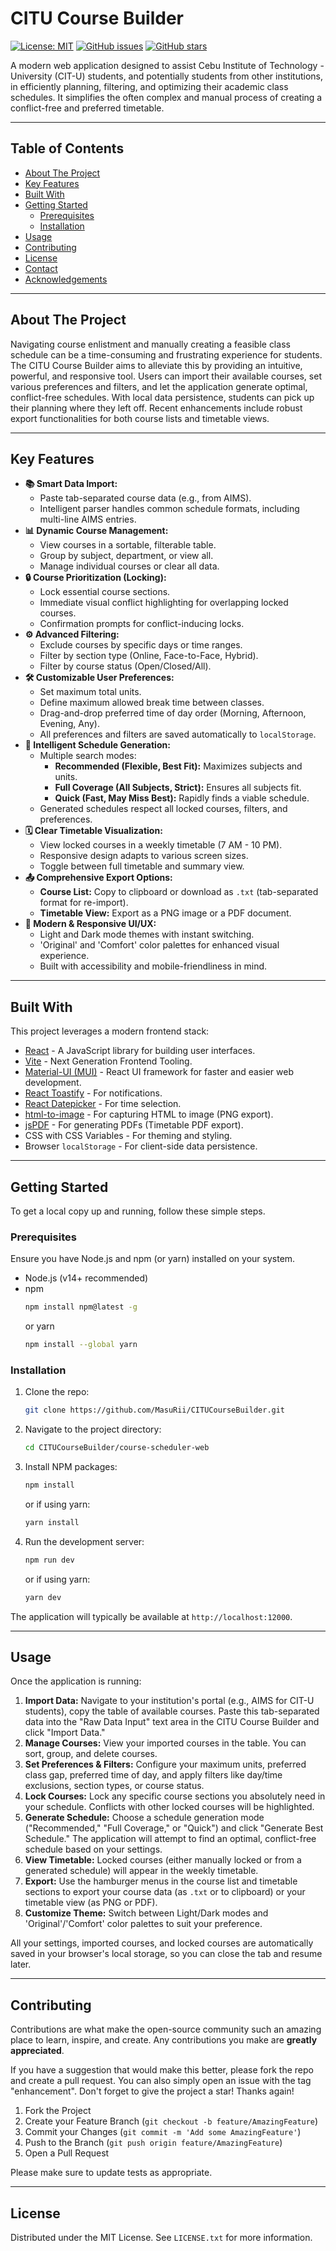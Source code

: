 # CITU Course Builder

[![License: MIT](https://img.shields.io/badge/License-MIT-yellow.svg)](https://opensource.org/licenses/MIT)
[![GitHub issues](https://img.shields.io/github/issues/MasuRii/CITUCourseBuilder)](https://github.com/MasuRii/CITUCourseBuilder/issues)
[![GitHub stars](https://img.shields.io/github/stars/MasuRii/CITUCourseBuilder)](https://github.com/MasuRii/CITUCourseBuilder/stargazers)
<!-- Optional: Add build status, PRs welcome, etc. -->

A modern web application designed to assist Cebu Institute of Technology - University (CIT-U) students, and potentially students from other institutions, in efficiently planning, filtering, and optimizing their academic class schedules. It simplifies the often complex and manual process of creating a conflict-free and preferred timetable.

<!-- **Highly Recommended: Add a screenshot or GIF of the application in action here!** -->
<!-- e.g., <p align="center"><img src="link_to_your_screenshot.png" width="700"></p> -->

---

## Table of Contents

- [About The Project](#about-the-project)
- [Key Features](#key-features)
- [Built With](#built-with)
- [Getting Started](#getting-started)
  - [Prerequisites](#prerequisites)
  - [Installation](#installation)
- [Usage](#usage)
- [Contributing](#contributing)
- [License](#license)
- [Contact](#contact)
- [Acknowledgements](#acknowledgements)

---

## About The Project

Navigating course enlistment and manually creating a feasible class schedule can be a time-consuming and frustrating experience for students. The CITU Course Builder aims to alleviate this by providing an intuitive, powerful, and responsive tool. Users can import their available courses, set various preferences and filters, and let the application generate optimal, conflict-free schedules. With local data persistence, students can pick up their planning where they left off. Recent enhancements include robust export functionalities for both course lists and timetable views.

---

## Key Features

*   **📚 Smart Data Import:**
    *   Paste tab-separated course data (e.g., from AIMS).
    *   Intelligent parser handles common schedule formats, including multi-line AIMS entries.
*   **📊 Dynamic Course Management:**
    *   View courses in a sortable, filterable table.
    *   Group by subject, department, or view all.
    *   Manage individual courses or clear all data.
*   **🔒 Course Prioritization (Locking):**
    *   Lock essential course sections.
    *   Immediate visual conflict highlighting for overlapping locked courses.
    *   Confirmation prompts for conflict-inducing locks.
*   **⚙️ Advanced Filtering:**
    *   Exclude courses by specific days or time ranges.
    *   Filter by section type (Online, Face-to-Face, Hybrid).
    *   Filter by course status (Open/Closed/All).
*   **🛠️ Customizable User Preferences:**
    *   Set maximum total units.
    *   Define maximum allowed break time between classes.
    *   Drag-and-drop preferred time of day order (Morning, Afternoon, Evening, Any).
    *   All preferences and filters are saved automatically to `localStorage`.
*   **🧠 Intelligent Schedule Generation:**
    *   Multiple search modes:
        *   **Recommended (Flexible, Best Fit):** Maximizes subjects and units.
        *   **Full Coverage (All Subjects, Strict):** Ensures all subjects fit.
        *   **Quick (Fast, May Miss Best):** Rapidly finds a viable schedule.
    *   Generated schedules respect all locked courses, filters, and preferences.
*   **🗓️ Clear Timetable Visualization:**
    *   View locked courses in a weekly timetable (7 AM - 10 PM).
    *   Responsive design adapts to various screen sizes.
    *   Toggle between full timetable and summary view.
*   **📤 Comprehensive Export Options:**
    *   **Course List:** Copy to clipboard or download as `.txt` (tab-separated format for re-import).
    *   **Timetable View:** Export as a PNG image or a PDF document.
*   **🎨 Modern & Responsive UI/UX:**
    *   Light and Dark mode themes with instant switching.
    *   'Original' and 'Comfort' color palettes for enhanced visual experience.
    *   Built with accessibility and mobile-friendliness in mind.

---

## Built With

This project leverages a modern frontend stack:

*   [React](https://reactjs.org/) - A JavaScript library for building user interfaces.
*   [Vite](https://vitejs.dev/) - Next Generation Frontend Tooling.
*   [Material-UI (MUI)](https://mui.com/) - React UI framework for faster and easier web development.
*   [React Toastify](https://fkhadra.github.io/react-toastify/) - For notifications.
*   [React Datepicker](https://reactdatepicker.com/) - For time selection.
*   [html-to-image](https://github.com/bubkoo/html-to-image) - For capturing HTML to image (PNG export).
*   [jsPDF](https://github.com/parallax/jsPDF) - For generating PDFs (Timetable PDF export).
*   CSS with CSS Variables - For theming and styling.
*   Browser `localStorage` - For client-side data persistence.

---

## Getting Started

To get a local copy up and running, follow these simple steps.

### Prerequisites

Ensure you have Node.js and npm (or yarn) installed on your system.
*   Node.js (v14+ recommended)
*   npm
    ```sh
    npm install npm@latest -g
    ```
    or yarn
    ```sh
    npm install --global yarn
    ```

### Installation

1.  Clone the repo:
    ```bash
    git clone https://github.com/MasuRii/CITUCourseBuilder.git
    ```
2.  Navigate to the project directory:
    ```bash
    cd CITUCourseBuilder/course-scheduler-web
    ```
3.  Install NPM packages:
    ```bash
    npm install
    ```
    or if using yarn:
    ```bash
    yarn install
    ```
4.  Run the development server:
    ```bash
    npm run dev
    ```
    or if using yarn:
    ```bash
    yarn dev
    ```
The application will typically be available at `http://localhost:12000`.

---

## Usage

Once the application is running:

1.  **Import Data:** Navigate to your institution's portal (e.g., AIMS for CIT-U students), copy the table of available courses. Paste this tab-separated data into the "Raw Data Input" text area in the CITU Course Builder and click "Import Data."
2.  **Manage Courses:** View your imported courses in the table. You can sort, group, and delete courses.
3.  **Set Preferences & Filters:** Configure your maximum units, preferred class gap, preferred time of day, and apply filters like day/time exclusions, section types, or course status.
4.  **Lock Courses:** Lock any specific course sections you absolutely need in your schedule. Conflicts with other locked courses will be highlighted.
5.  **Generate Schedule:** Choose a schedule generation mode ("Recommended," "Full Coverage," or "Quick") and click "Generate Best Schedule." The application will attempt to find an optimal, conflict-free schedule based on your settings.
6.  **View Timetable:** Locked courses (either manually locked or from a generated schedule) will appear in the weekly timetable.
7.  **Export:** Use the hamburger menus in the course list and timetable sections to export your course data (as `.txt` or to clipboard) or your timetable view (as PNG or PDF).
8.  **Customize Theme:** Switch between Light/Dark modes and 'Original'/'Comfort' color palettes to suit your preference.

All your settings, imported courses, and locked courses are automatically saved in your browser's local storage, so you can close the tab and resume later.

---

## Contributing

Contributions are what make the open-source community such an amazing place to learn, inspire, and create. Any contributions you make are **greatly appreciated**.

If you have a suggestion that would make this better, please fork the repo and create a pull request. You can also simply open an issue with the tag "enhancement".
Don't forget to give the project a star! Thanks again!

1.  Fork the Project
2.  Create your Feature Branch (`git checkout -b feature/AmazingFeature`)
3.  Commit your Changes (`git commit -m 'Add some AmazingFeature'`)
4.  Push to the Branch (`git push origin feature/AmazingFeature`)
5.  Open a Pull Request

Please make sure to update tests as appropriate.

---

## License

Distributed under the MIT License. See `LICENSE.txt` for more information.
